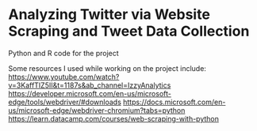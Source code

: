 # Analyzing Twitter via Website Scraping and Tweet Data Collection
 Python and R code for the project

 Some resources I used while working on the project include:
  https://www.youtube.com/watch?v=3KaffTIZ5II&t=1187s&ab_channel=IzzyAnalytics
  https://developer.microsoft.com/en-us/microsoft-edge/tools/webdriver/#downloads
  https://docs.microsoft.com/en-us/microsoft-edge/webdriver-chromium?tabs=python
  https://learn.datacamp.com/courses/web-scraping-with-python

